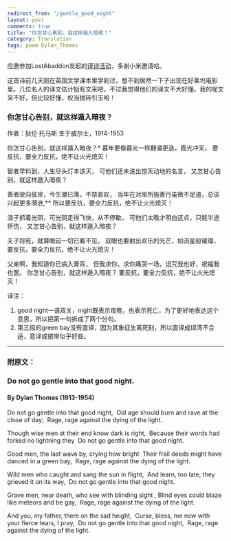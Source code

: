 ```yaml
---
redirect_from: "/gentle_good_night"
layout: post
comments: true
title: "你怎甘心离别，就这样遁入暗夜？"
category: Translation
tags: poem Dylan_Thomas
---
```


应邀参加LostAbaddon发起的[译诗活动](http://www.jianshu.com/p/59185ca6a437)，多谢小米邀请哈。

这首诗前几天刚在英国文学课本里学到过，想不到居然一下子出现在好莱坞电影里。几位名人的译文估计挺有文采吧，不过我觉得他们的译文不大好懂。我的呢文采不好，但比较好懂，权当抛砖引玉哈！

### 你怎甘心告别，就这样遁入暗夜？

作者：狄伦·托马斯
生于威尔士，1914-1953

你怎甘心告别，就这样遁入暗夜？*
暮年要像暮光一样翻涌更迭，霞光冲天，
要反抗，要全力反抗，绝不让火光熄灭！

智者早料到，人生尽头灯本该灭，
可他们还未说出惊天动地的名言，
又怎甘心告别，就这样遁入暗夜？

善者驶向彼岸，今生潮已落，不禁哀叹，
当年在对岸所施善行虽微不足道，总该兴起更多漪涟,**
所以要反抗，要全力反抗，绝不让火光熄灭！

浪子抓着光阴，可光阴走得飞快，从不停歇，
可他们太晚才明白这点，只能半途怀伤，
又怎甘心告别，就这样遁入暗夜？

夫子将死，就算眼前一切已看不见，
双眼也要射出欢乐的光芒，如流星般璀璨，
要反抗，要全力反抗，绝不让火光熄灭！

父亲啊，我知道你已病入膏肓，
但我求你，求你痛哭一场，诅咒我也好，祝福我也罢。
你怎甘心告别，就这样遁入暗夜？
要反抗，要全力反抗，绝不让火光熄灭！

译注：
1. good night一语双关，night既表示夜晚，也表示死亡，为了更好地表达这个意思，所以把第一句拆成了两个分句。
2. 第三段的green bay没有直译，因为其象征生离死别，所以直译成绿湾不合适，意译成彼岸似乎好些。

***

### 附原文：
### Do not go gentle into that good night.
#### By Dylan Thomas (1913-1954)

Do not go gentle into that good night, 
Old age should burn and rave at the close of day; 
Rage, rage against the dying of the light.

Though wise men at their end know dark is right, 
Because their words had forked no lightning they 
Do not go gentle into that good night.

Good men, the last wave by, crying how bright 
Their frail deeds might have danced in a green bay, 
Rage, rage against the dying of the light.

Wild men who caught and sang the sun in flight,
 And learn, too late, they grieved it on its way, 
Do not go gentle into that good night.

Grave men, near death, who see with blinding sight ,
Blind eyes could blaze like meteors and be gay, 
Rage, rage against the dying of the light.

And you, my father, there on the sad height, 
Curse, bless, me now with your fierce tears, I pray, 
Do not go gentle into that good night,
 Rage, rage against the dying of the light.



